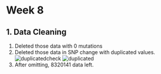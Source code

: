 # Week 8

## 1. Data Cleaning   
1. Deleted those data with 0 mutations
2. Deleted those data in SNP change with duplicated values.
   ![duplicatedcheck]()
   ![duplicated]()
3. After omitting, 8320141 data left.